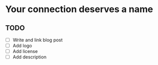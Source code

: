 # Your connection deserves a name

## TODO

- [ ] Write and link blog post
- [ ] Add logo
- [ ] Add license
- [ ] Add description